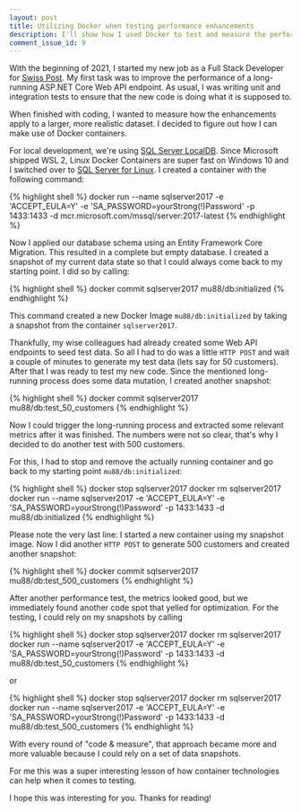 ```yaml
---
layout: post
title: Utilizing Docker when testing performance enhancements
description: I'll show how I used Docker to test and measure the performance enhancements that I've implemented.
comment_issue_id: 9
---
```


With the beginning of 2021, I started my new job as a Full Stack Developer for [Swiss Post](https://www.post.ch/en/). My first task was to improve the performance of a long-running ASP.NET Core Web API endpoint. As usual, I was writing unit and integration tests to ensure that the new code is doing what it is supposed to.

When finished with coding, I wanted to measure how the enhancements apply to a larger, more realistic dataset. I decided to figure out how I can make use of Docker containers.

For local development, we're using [SQL Server LocalDB](https://docs.microsoft.com/de-de/sql/database-engine/configure-windows/sql-server-express-localdb). Since Microsoft shipped WSL 2, Linux Docker Containers are super fast on Windows 10 and I switched over to [SQL Server for Linux](https://hub.docker.com/_/microsoft-mssql-server). I created a container with the following command:

{% highlight shell %}
docker run --name sqlserver2017 -e 'ACCEPT_EULA=Y' -e 'SA_PASSWORD=yourStrong(!)Password' -p 1433:1433 -d mcr.microsoft.com/mssql/server:2017-latest
{% endhighlight %}

Now I applied our database schema using an Entity Framework Core Migration. This resulted in a complete but empty database. I created a snapshot of my current data state so that I could always come back to my starting point. I did so by calling:

{% highlight shell %}
docker commit sqlserver2017 mu88/db:initialized
{% endhighlight %}

This command created a new Docker Image `mu88/db:initialized` by taking a snapshot from the container `sqlserver2017`.

Thankfully, my wise colleagues had already created some Web API endpoints to seed test data. So all I had to do was a little `HTTP POST` and wait a couple of minutes to generate my test data (lets say for 50 customers). After that I was ready to test my new code. Since the mentioned long-running process does some data mutation, I created another snapshot:

{% highlight shell %}
docker commit sqlserver2017 mu88/db:test_50_customers
{% endhighlight %}

Now I could trigger the long-running process and extracted some relevant metrics after it was finished. The numbers were not so clear, that's why I decided to do another test with 500 customers.

For this, I had to stop and remove the actually running container and go back to my starting point `mu88/db:initialized`:

{% highlight shell %}
docker stop sqlserver2017
docker rm sqlserver2017
docker run --name sqlserver2017 -e 'ACCEPT_EULA=Y' -e 'SA_PASSWORD=yourStrong(!)Password' -p 1433:1433 -d mu88/db:initialized
{% endhighlight %}

Please note the very last line: I started a new container using my snapshot image. Now I did another `HTTP POST` to generate 500 customers and created another snapshot:

{% highlight shell %}
docker commit sqlserver2017 mu88/db:test_500_customers
{% endhighlight %}

After another performance test, the metrics looked good, but we immediately found another code spot that yelled for optimization. For the testing, I could rely on my snapshots by calling

{% highlight shell %}
docker stop sqlserver2017
docker rm sqlserver2017
docker run --name sqlserver2017 -e 'ACCEPT_EULA=Y' -e 'SA_PASSWORD=yourStrong(!)Password' -p 1433:1433 -d mu88/db:test_50_customers
{% endhighlight %}

or

{% highlight shell %}
docker stop sqlserver2017
docker rm sqlserver2017
docker run --name sqlserver2017 -e 'ACCEPT_EULA=Y' -e 'SA_PASSWORD=yourStrong(!)Password' -p 1433:1433 -d mu88/db:test_500_customers
{% endhighlight %}

With every round of "code & measure", that approach became more and more valuable because I could rely on a set of data snapshots.

For me this was a super interesting lesson of how container technologies can help when it comes to testing.

I hope this was interesting for you. Thanks for reading!